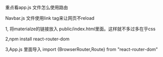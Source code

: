 

重点看app.js 文件怎么使用路由

Navbar.js 文件使用link tag来让网页不reload


1, 将materialze的链接放入 public/index.html里面。这样就不多过多在乎css
<link rel="stylesheet" href="https://cdnjs.cloudflare.com/ajax/libs/materialize/1.0.0/css/materialize.min.css">



2,npm install react-router-dom


3,App.js 里面导入 import {BrowserRouter,Route} from "react-router-dom"
